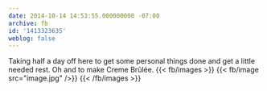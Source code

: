 ```yaml
---
date: 2014-10-14 14:53:55.000000000 -07:00
archive: fb
id: '1413323635'
weblog: false
---
```


Taking half a day off here to get some personal things done and get a little needed rest. Oh and to make Creme Brûlée.
{{< fb/images >}}
{{< fb/image src="image.jpg" />}}
{{< /fb/images >}}
